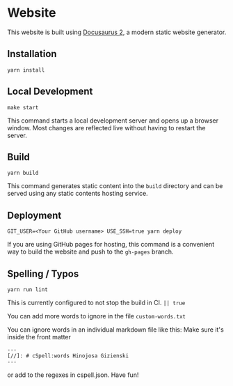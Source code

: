 # Website

This website is built using [Docusaurus 2](https://docusaurus.io/), a modern static website generator.

## Installation

```console
yarn install
```

## Local Development

```console
make start
```

This command starts a local development server and opens up a browser window. Most changes are reflected live without having to restart the server.

## Build

```console
yarn build
```

This command generates static content into the `build` directory and can be served using any static contents hosting service.

## Deployment

```console
GIT_USER=<Your GitHub username> USE_SSH=true yarn deploy
```

If you are using GitHub pages for hosting, this command is a convenient way to build the website and push to the `gh-pages` branch.

## Spelling / Typos

``` console
yarn run lint
```

This is currently configured to not stop the build in CI. `|| true`

You can add more words to ignore in the file `custom-words.txt`

You can ignore words in an individual markdown file like this:
Make sure it's inside the front matter 



``` console
---
[//]: # cSpell:words Hinojosa Gizienski
---
```


or add to the regexes in cspell.json. Have fun!

